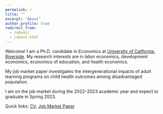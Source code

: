 ```yaml
---
permalink: /
title: ""
excerpt: "About"
author_profile: true
redirect_from: 
  - /about/
  - /about.html
---
```



Welcome! I am a Ph.D. candidate in Economics at [University of California, Riverside](https://economics.ucr.edu/). My research interests are in labor economics, development economics, economics of education, and health economics. 

My job market paper investigates the intergenerational impacts of adult learning programs on child health outcomes among disadvantaged population. 

I am on the job market during the 2022–2023 academic year and expect to graduate in Spring 2023.

Quick links: [CV](/files/CV_Opinder_Kaur.pdf), [Job Market Paper](/files/JMP_Kaur2022.pdf)




















<!--I am a PhD candidate in the Economics Department at the [University of California, Riverside](https://economics.ucr.edu/graduate-program/graduate-students/). I study the economics of education, with a particular interest in long-run effects and intergenerational transmission.--> 

<!--My research interest areas are Labor Economics, Economics of Education, Development Economics, Health Economics, and Econometrics.--> 

<!--Prior to coming to UCR in 2017, I completed my Master’s in Economics in India. I worked with think tanks and government research organizations as well.-->

<!--My primary research interests are in health economics, public economics, and labor economics. My job market paper investigates the short- and long-term impacts of substance use disorder treatment programs on human capital accumulation and labor market outcomes among at-risk youth.-->

<!--I am on the job market in the academic year 2022-2023, and will be available for interviews.-->

<!--[CV](/files/CV_Opinder_Kaur.pdf), [Job Market Paper](/files/JMP_Opinder_Kaur.pdf)-->







